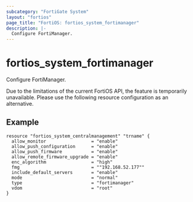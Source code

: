 ```yaml
---
subcategory: "FortiGate System"
layout: "fortios"
page_title: "FortiOS: fortios_system_fortimanager"
description: |-
  Configure FortiManager.
---
```


# fortios_system_fortimanager
Configure FortiManager.

Due to the limitations of the current FortiOS API, the feature is temporarily unavailable. Please use the following resource configuration as an alternative.

## Example
```
resource "fortios_system_centralmanagement" "trname" {
  allow_monitor                 = "enable"
  allow_push_configuration      = "enable"
  allow_push_firmware           = "enable"
  allow_remote_firmware_upgrade = "enable"
  enc_algorithm                 = "high"
  fmg                           = ""192.168.52.177""
  include_default_servers       = "enable"
  mode                          = "normal"
  type                          = "fortimanager"
  vdom                          = "root"
}
```

